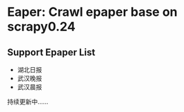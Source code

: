 Eaper: Crawl epaper base on scrapy0.24
=========================

Support Epaper List
-------------------------
* 湖北日报
* 武汉晚报
* 武汉晨报

持续更新中......

